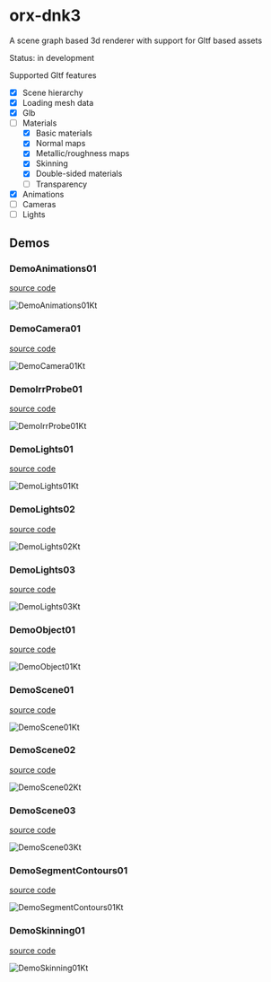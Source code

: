 # orx-dnk3

A scene graph based 3d renderer with support for Gltf based assets

Status: in development

Supported Gltf features
- [x] Scene hierarchy
- [x] Loading mesh data
- [x] Glb
- [ ] Materials
  - [x] Basic materials
  - [x] Normal maps
  - [x] Metallic/roughness maps
  - [x] Skinning
  - [x] Double-sided materials
  - [ ] Transparency
- [x] Animations 
- [ ] Cameras
- [ ] Lights
<!-- __demos__ -->
## Demos
### DemoAnimations01
[source code](src/demo/kotlin/DemoAnimations01.kt)

![DemoAnimations01Kt](https://raw.githubusercontent.com/openrndr/orx/media/orx-jvm/orx-dnk3/images/DemoAnimations01Kt.png)

### DemoCamera01
[source code](src/demo/kotlin/DemoCamera01.kt)

![DemoCamera01Kt](https://raw.githubusercontent.com/openrndr/orx/media/orx-jvm/orx-dnk3/images/DemoCamera01Kt.png)

### DemoIrrProbe01
[source code](src/demo/kotlin/DemoIrrProbe01.kt)

![DemoIrrProbe01Kt](https://raw.githubusercontent.com/openrndr/orx/media/orx-jvm/orx-dnk3/images/DemoIrrProbe01Kt.png)

### DemoLights01
[source code](src/demo/kotlin/DemoLights01.kt)

![DemoLights01Kt](https://raw.githubusercontent.com/openrndr/orx/media/orx-jvm/orx-dnk3/images/DemoLights01Kt.png)

### DemoLights02
[source code](src/demo/kotlin/DemoLights02.kt)

![DemoLights02Kt](https://raw.githubusercontent.com/openrndr/orx/media/orx-jvm/orx-dnk3/images/DemoLights02Kt.png)

### DemoLights03
[source code](src/demo/kotlin/DemoLights03.kt)

![DemoLights03Kt](https://raw.githubusercontent.com/openrndr/orx/media/orx-jvm/orx-dnk3/images/DemoLights03Kt.png)

### DemoObject01
[source code](src/demo/kotlin/DemoObject01.kt)

![DemoObject01Kt](https://raw.githubusercontent.com/openrndr/orx/media/orx-jvm/orx-dnk3/images/DemoObject01Kt.png)

### DemoScene01
[source code](src/demo/kotlin/DemoScene01.kt)

![DemoScene01Kt](https://raw.githubusercontent.com/openrndr/orx/media/orx-jvm/orx-dnk3/images/DemoScene01Kt.png)

### DemoScene02
[source code](src/demo/kotlin/DemoScene02.kt)

![DemoScene02Kt](https://raw.githubusercontent.com/openrndr/orx/media/orx-jvm/orx-dnk3/images/DemoScene02Kt.png)

### DemoScene03
[source code](src/demo/kotlin/DemoScene03.kt)

![DemoScene03Kt](https://raw.githubusercontent.com/openrndr/orx/media/orx-jvm/orx-dnk3/images/DemoScene03Kt.png)

### DemoSegmentContours01
[source code](src/demo/kotlin/DemoSegmentContours01.kt)

![DemoSegmentContours01Kt](https://raw.githubusercontent.com/openrndr/orx/media/orx-jvm/orx-dnk3/images/DemoSegmentContours01Kt.png)

### DemoSkinning01
[source code](src/demo/kotlin/DemoSkinning01.kt)

![DemoSkinning01Kt](https://raw.githubusercontent.com/openrndr/orx/media/orx-jvm/orx-dnk3/images/DemoSkinning01Kt.png)
